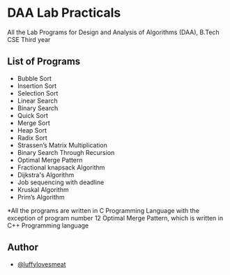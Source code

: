 
# DAA Lab Practicals

All the Lab Programs for Design and Analysis of Algorithms (DAA), B.Tech CSE Third year



## List of Programs

- Bubble Sort
- Insertion Sort
- Selection Sort
- Linear Search
- Binary Search
- Quick Sort
- Merge Sort
- Heap Sort
- Radix Sort
- Strassen’s Matrix Multiplication
- Binary Search Through Recursion
- Optimal Merge Pattern
- Fractional knapsack Algorithm
- Dijkstra's Algorithm
- Job sequencing with deadline
- Kruskal Algorithm
- Prim’s Algorithm

*All the programs are written in C Programming Language with the exception of program number 12 Optimal Merge Pattern, which is written in C++ Programming language 
## Author

- [@luffylovesmeat](https://www.github.com/luffylovesmeat)

